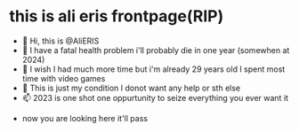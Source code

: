 # this is ali eris frontpage(RIP)

* 👋 Hi, this is @AliERIS
* 👀 I have a fatal health problem i'll probably die in one year (somewhen at 2024)
* 🌱 I wish I had much more time but i'm already 29 years old I spent most time with video games
* 💞️ This is just my condition I donot want any help or sth else
* 📫 2023 is one shot one oppurtunity to seize everything you ever want it

- now you are looking here it'll pass

<!---
AliERIS/AliERIS is a ✨ special ✨ repository because its `README.md` (this file) appears on your GitHub profile.
You can click the Preview link to take a look at your changes.
--->
